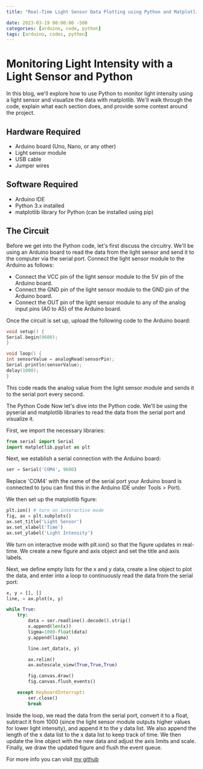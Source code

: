 ```yaml
---
title: "Real-Time Light Sensor Data Plotting using Python and Matplotlib"

date: 2023-03-19 00:00:00 -500
categories: [arduino, code, python]
tags: [arduino, codes, python]
---
```

# Monitoring Light Intensity with a Light Sensor and Python

In this blog, we'll explore how to use Python to monitor light intensity using a light sensor and visualize the data with matplotlib. We'll walk through the code, explain what each section does, and provide some context around the project.

## Hardware Required

* Arduino board (Uno, Nano, or any other)
* Light sensor module
* USB cable
* Jumper wires

## Software Required

* Arduino IDE
* Python 3.x installed
* matplotlib library for Python (can be installed using pip)

## The Circuit

Before we get into the Python code, let's first discuss the circuitry. We'll be using an Arduino board to read the data from the light sensor and send it to the computer via the serial port. Connect the light sensor module to the Arduino as follows:

* Connect the VCC pin of the light sensor module to the 5V pin of the Arduino board.
* Connect the GND pin of the light sensor module to the GND pin of the Arduino board.
* Connect the OUT pin of the light sensor module to any of the analog input pins (A0 to A5) of the Arduino board.

Once the circuit is set up, upload the following code to the Arduino board:

```c
void setup() {
Serial.begin(9600);
}

void loop() {
int sensorValue = analogRead(sensorPin);
Serial.println(sensorValue);
delay(1000);
}
```

This code reads the analog value from the light sensor module and sends it to the serial port every second.

The Python Code
Now let's dive into the Python code. We'll be using the pyserial and matplotlib libraries to read the data from the serial port and visualize it.

First, we import the necessary libraries:

```python
from serial import Serial
import matplotlib.pyplot as plt
```

Next, we establish a serial connection with the Arduino board:

```python
ser = Serial('COM4', 9600)
```

Replace 'COM4' with the name of the serial port your Arduino board is connected to (you can find this in the Arduino IDE under Tools > Port).

We then set up the matplotlib figure:

```python
plt.ion() # turn on interactive mode
fig, ax = plt.subplots()
ax.set_title('Light Sensor')
ax.set_xlabel('Time')
ax.set_ylabel('Light Intensity')
```

We turn on interactive mode with plt.ion() so that the figure updates in real-time. We create a new figure and axis object and set the title and axis labels.

Next, we define empty lists for the x and y data, create a line object to plot the data, and enter into a loop to continuously read the data from the serial port:

```python
x, y = [], []
line, = ax.plot(x, y)

while True:
    try:
        data = ser.readline().decode().strip()
        x.append(len(x))
        ligma=1000-float(data)
        y.append(ligma)

        line.set_data(x, y)

        ax.relim()
        ax.autoscale_view(True,True,True)

        fig.canvas.draw()
        fig.canvas.flush_events()

    except KeyboardInterrupt:
        ser.close()
        break
```

Inside the loop, we read the data from the serial port, convert it to a float, subtract it from 1000 (since the light sensor module outputs higher values for lower light intensity), and append it to the y data list. We also append the length of the x data list to the x data list to keep track of time. We then update the line object with the new data and adjust the axis limits and scale. Finally, we draw the updated figure and flush the event queue.

For more info you can visit  [my github](https://github.com/ifsvivek/Plot-Arduino-Data-in-Real-Time)
